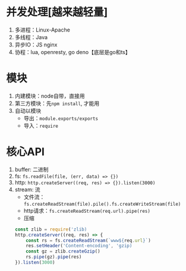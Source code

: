# 并发处理[越来越轻量]
1. 多进程：Linux-Apache
2. 多线程：Java
3. 异步IO：JS nginx
4. 协程：lua, openresty, go deno【底层是go和ts】
# 模块
1. 内建模块：node自带，直接用
2. 第三方模块：先`npm install`, 才能用
3. 自动以模块
    - 导出：`module.exports/exports`
    - 导入：`require`
# 核心API
1. buffer: 二进制
2. fs: `fs.readFile(file, (err, data) => {})`
3. http: `http.createServer((req, res) => {}).listen(3000)`
4. stream: 流
    - 文件流：`fs.createReadStream(file).pile().fs.createWriteStream(file)`
    - http请求：`fs.createReadStream(req.url).pipe(res)`
    - 压缩
    ```javascript
    const zlib = require('zlib)
    http.createServer((req, res) => {
        const rs = fs.createReadStream(`www${req.url}`)
        res.setHeader('Content-encoding', 'gzip)
        const gz = zlib.createGzip()
        rs.pipe(gz).pipe(res)
    }).listen(3000)
    ```